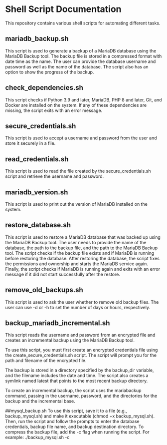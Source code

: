 # Shell Script Documentation
This repository contains various shell scripts for automating different tasks.

## mariadb_backup.sh
This script is used to generate a backup of a MariaDB database using the MariaDB Backup tool. The backup file is stored in a compressed format with date time as the name. The user can provide the database username and password as well as the name of the database. The script also has an option to show the progress of the backup.

## check_dependencies.sh
This script checks if Python 3.9 and later, MariaDB, PHP 8 and later, Git, and Docker are installed on the system. If any of these dependencies are missing, the script exits with an error message.

## secure_credentials.sh
This script is used to accept a username and password from the user and store it securely in a file.

## read_credentials.sh
This script is used to read the file created by the secure_credentials.sh script and retrieve the username and password.

## mariadb_version.sh
This script is used to print out the version of MariaDB installed on the system.

## restore_database.sh
This script is used to restore a MariaDB database that was backed up using the MariaDB Backup tool. The user needs to provide the name of the database, the path to the backup file, and the path to the MariaDB Backup tool. The script checks if the backup file exists and if MariaDB is running before restoring the database. After restoring the database, the script fixes the permissions and ownership and starts the MariaDB service again. Finally, the script checks if MariaDB is running again and exits with an error message if it did not start successfully after the restore.

## remove_old_backups.sh
This script is used to ask the user whether to remove old backup files. The user can use -d or -h to set the number of days or hours, respectively.

## backup_mariadb_incremental.sh
This script reads the username and password from an encrypted file and creates an incremental backup using the MariaDB Backup tool.

To use this script, you must first create an encrypted credentials file using the create_secure_credentials.sh script. The script will prompt you for the path and filename of the encrypted file.

The backup is stored in a directory specified by the backup_dir variable, and the filename includes the date and time. The script also creates a symlink named latest that points to the most recent backup directory.

To create an incremental backup, the script uses the mariabackup command, passing in the username, password, and the directories for the backup and the incremental base.

##mysql_backup.sh
To use this script, save it to a file (e.g., backup_mysql.sh) and make it executable (chmod +x backup_mysql.sh). Then, run the script and follow the prompts to enter the database credentials, backup file name, and backup destination directory. To compress the backup file, add the -c flag when running the script. For example: ./backup_mysql.sh -c


